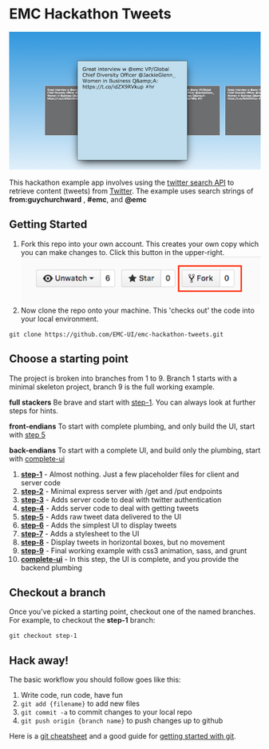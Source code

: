 # EMC Hackathon Tweets

![foo.png](https://raw.githubusercontent.com/EMC-UI/emc-hackathon-tweets/master/sample.png)

This hackathon example app involves using the [twitter search API](https://dev.twitter.com/rest/public/search) to retrieve content (tweets) from [Twitter](http://twitter.com).  The example uses search strings of **from:guychurchward** , **#emc**, and **@emc**

## Getting Started
1. Fork this repo into your own account.  This creates your own copy which you can make changes to.  Click this button in the upper-right.
![fork](https://raw.githubusercontent.com/EMC-UI/emc-hackathon-tweets/master/fork.png)
1. Now clone the repo onto your machine.  This 'checks out' the code into your local environment.
```
git clone https://github.com/EMC-UI/emc-hackathon-tweets.git
```

## Choose a starting point

The project is broken into branches from 1 to 9.  Branch 1 starts with a minimal skeleton project, branch 9 is the full working example.

**full stackers** Be brave and start with [step-1](https://github.com/EMC-UI/emc-hackathon-tweets/tree/step-1).  You can always look at further steps for hints.

**front-endians** To start with complete plumbing, and only build the UI, start with [step 5](https://github.com/EMC-UI/emc-hackathon-tweets/tree/step-5)

**back-endians** To start with a complete UI, and build only the plumbing, start with [complete-ui](https://github.com/EMC-UI/emc-hackathon-tweets/tree/complete-ui)


1. [**step-1**](https://github.com/EMC-UI/emc-hackathon-tweets/tree/step-1) - Almost nothing.  Just a few placeholder files for client and server code
1. [**step-2**](https://github.com/EMC-UI/emc-hackathon-tweets/tree/step-2) - Minimal express server with /get and /put endpoints
1. [**step-3**](https://github.com/EMC-UI/emc-hackathon-tweets/tree/step-3) - Adds server code to deal with twitter authentication
1. [**step-4**](https://github.com/EMC-UI/emc-hackathon-tweets/tree/step-4) - Adds server code to deal with getting tweets
1. [**step-5**](https://github.com/EMC-UI/emc-hackathon-tweets/tree/step-5) - Adds raw tweet data delivered to the UI
1. [**step-6**](https://github.com/EMC-UI/emc-hackathon-tweets/tree/step-6) - Adds the simplest UI to display tweets
1. [**step-7**](https://github.com/EMC-UI/emc-hackathon-tweets/tree/step-7) - Adds a stylesheet to the UI
1. [**step-8**](https://github.com/EMC-UI/emc-hackathon-tweets/tree/step-8) - Display tweets in horizontal boxes, but no movement
1. [**step-9**](https://github.com/EMC-UI/emc-hackathon-tweets/tree/step-9) - Final working example with css3 animation, sass, and grunt
1. [**complete-ui**](https://github.com/EMC-UI/emc-hackathon-tweets/tree/complete-ui) - In this step, the UI is complete, and you provide the backend plumbing

## Checkout a branch
Once you've picked a starting point, checkout one of the named branches.  For example, to checkout the **step-1** branch:
```
git checkout step-1
```

## Hack away!
The basic workflow you should follow goes like this:
1. Write code, run code, have fun
1. `git add {filename}` to add new files
1. `git commit -a` to commit changes to your local repo
1. `git push origin {branch name}` to push changes up to github

Here is a [git cheatsheet](http://rogerdudler.github.io/git-guide/files/git_cheat_sheet.pdf) and a good guide for [getting started with git](http://rogerdudler.github.io/git-guide/).
